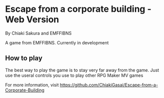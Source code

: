 # Escape from a corporate building - Web Version

By Chiaki Sakura and EMFFIBNS

A game from EMFFIBNS. Currently in development

## How to play
The best way to play the game is to stay very far away from the game.
Just use the useral controls you use to play other RPG Maker MV games

For more information, visit https://github.com/ChiakiGasai/Escape-from-a-Corporate-Building